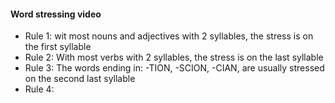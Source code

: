 #### Word stressing video
- Rule 1: wit most nouns and  adjectives with 2 syllables, the stress is on the first syllable
- Rule 2: With most verbs with 2 syllables, the stress is on the last syllable
- Rule 3: The words ending in: -TION, -SCION, -CIAN, are usually stressed on the second last syllable
- Rule 4: